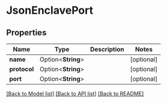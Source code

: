 # JsonEnclavePort

## Properties

Name | Type | Description | Notes
------------ | ------------- | ------------- | -------------
**name** | Option<**String**> |  | [optional]
**protocol** | Option<**String**> |  | [optional]
**port** | Option<**String**> |  | [optional]

[[Back to Model list]](../README.md#documentation-for-models) [[Back to API list]](../README.md#documentation-for-api-endpoints) [[Back to README]](../README.md)


